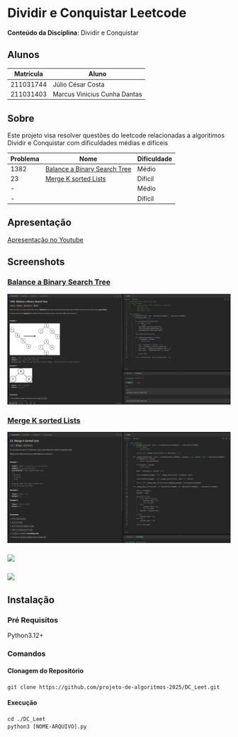 # Dividir e Conquistar Leetcode

**Conteúdo da Disciplina**: Dividir e Conquistar<br>

## Alunos
|Matrícula | Aluno |
| -- | -- |
| 211031744  |  Júlio César Costa |
| 211031403  |  Marcus Vinicius Cunha Dantas |

## Sobre 
Este projeto visa resolver questões do leetcode relacionadas a algoritimos Dividir e Conquistar com dificuldades médias e difíceis

| Problema | Nome                                                                                        | Dificuldade |
|----------|---------------------------------------------------------------------------------------------|-------------|
| 1382     | [Balance a Binary Search Tree](https://leetcode.com/problems/balance-a-binary-search-tree/) | Médio       |
| 23       | [Merge K sorted Lists](https://leetcode.com/problems/merge-k-sorted-lists/)                 | Difícil     |
| -        | []()                                                                                        | Médio       |
| -        | []()                                                                                        | Difícil     |

## Apresentação

[Apresentação no Youtube]()

## Screenshots

### [Balance a Binary Search Tree](https://leetcode.com/problems/balance-a-binary-search-tree/)

![](./img/balance-bst.png)

### [Merge K sorted Lists](https://leetcode.com/problems/merge-k-sorted-lists/)

![](./img/merge-lists.png)

### [](LINK)

![](./img/IMAGEM.png)

### [](LINK)

![](./img/IMAGEM.png)


## Instalação
### Pré Requisitos
Python3.12+
### Comandos
#### Clonagem do Repositório
```git clone https://github.com/projeto-de-algoritmos-2025/DC_Leet.git```
#### Execução
```cd ./DC_Leet```<br>
```python3 [NOME-ARQUIVO].py```



